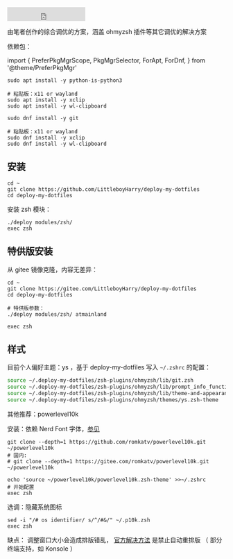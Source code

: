 <iframe src="https://ghbtns.com/github-btn.html?user=littleboyharry&repo=deploy-my-dotfiles&type=star&count=true&size=large" frameborder="0" scrolling="0" width="180" height="32" title="GitHub" style={{float:'right'}}></iframe>

由笔者创作的综合调优的方案，涵盖 ohmyzsh 插件等其它调优的解决方案

依赖包：

import {
  PreferPkgMgrScope,
  PkgMgrSelector,
  ForApt,
  ForDnf,
} from '@theme/PreferPkgMgr'

 <PreferPkgMgrScope dnf apt>
<PkgMgrSelector />
<ForApt>

```shell
sudo apt install -y python-is-python3

# 粘贴板：x11 or wayland
sudo apt install -y xclip
sudo apt install -y wl-clipboard
```

</ForApt>
<ForDnf>

```shell
sudo dnf install -y git

# 粘贴板：x11 or wayland
sudo dnf install -y xclip
sudo dnf install -y wl-clipboard
```

</ForDnf>
</PreferPkgMgrScope>

## 安装

```shell
cd ~
git clone https://github.com/LittleboyHarry/deploy-my-dotfiles
cd deploy-my-dotfiles
```

安装 zsh 模块：

```
./deploy modules/zsh/
exec zsh
```

## 特供版安装

从 gitee 镜像克隆，内容无差异：

```shell
cd ~
git clone https://gitee.com/LittleboyHarry/deploy-my-dotfiles
cd deploy-my-dotfiles

# 特供版参数：
./deploy modules/zsh/ atmainland

exec zsh
```

## 样式

目前个人偏好主题：ys ，基于 deploy-my-dotfiles 写入 `~/.zshrc` 的配置：

```zsh
source ~/.deploy-my-dotfiles/zsh-plugins/ohmyzsh/lib/git.zsh
source ~/.deploy-my-dotfiles/zsh-plugins/ohmyzsh/lib/prompt_info_functions.zsh
source ~/.deploy-my-dotfiles/zsh-plugins/ohmyzsh/lib/theme-and-appearance.zsh
source ~/.deploy-my-dotfiles/zsh-plugins/ohmyzsh/themes/ys.zsh-theme
```

<div className="alert alert--secondary" role="alert">

其他推荐：powerlevel10k

安装：依赖 Nerd Font 字体，[参见](./font#cascadiacode-nerdfont)

```shell
git clone --depth=1 https://github.com/romkatv/powerlevel10k.git ~/powerlevel10k
# 国内:
# git clone --depth=1 https://gitee.com/romkatv/powerlevel10k.git ~/powerlevel10k

echo 'source ~/powerlevel10k/powerlevel10k.zsh-theme' >>~/.zshrc
# 开始配置
exec zsh
```

选调：隐藏系统图标

    sed -i "/# os identifier/ s/^/#&/" ~/.p10k.zsh
    exec zsh

缺点：
调整窗口大小会造成排版错乱，
[官方解决方法](https://github.com/romkatv/powerlevel10k/blob/master/README.md#the-anatomy-of-the-problem)
是禁止自动重排版 （ 部分终端支持，如 Konsole ）

<!-- todo: ys or zsh 重编译
https://www.zsh.org/mla/workers//2019/msg00561.html
-->

</div>
